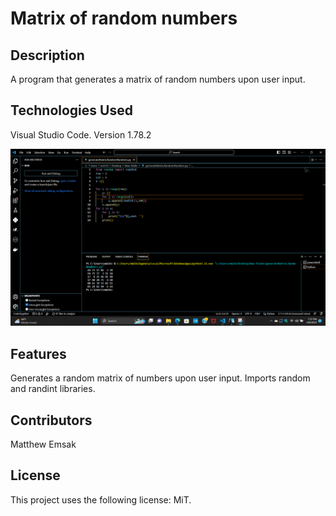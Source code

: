 # <strong> Matrix of random numbers </strong> #

## <strong> Description </strong> ##

A program that generates a matrix of random numbers upon user input.

## <strong> Technologies Used </strong> ##
Visual Studio Code. Version 1.78.2

![]()<img width="723" alt="image" src="https://github.com/matthew813709/Gitimages/blob/7e6cb65f4f6677d9801139e7a006247edfd1d5ab/Screenshot%202023-06-08%20195758.png">

## <strong> Features </strong> ##

Generates a random matrix of numbers upon user input. Imports random and randint libraries.

## <strong> Contributors </strong> ##
Matthew Emsak

## <strong> License </strong> ##
This project uses the following license: MiT.


